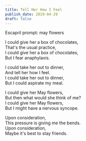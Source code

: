 ```yaml
---
title: Tell Her How I Feel
publish_date: 2019-04-29
draft: false
---
```


Escapril prompt: may flowers

I could give her a box of chocolates,  
That's the usual practice,  
I could give her a box of chocolates,  
But I fear anaphylaxis.  

I could take her out to dinner,  
And tell her how I feel.  
I could take her out to dinner,  
But I could aspirate my meal.  

I could give her May flowers,  
But then what would she think of me?  
I could give her May flowers,  
But I might have a nervous syncope.  

Upon consideration,  
This pressure is giving me the bends.  
Upon consideration,  
Maybe it's best to stay friends.  
